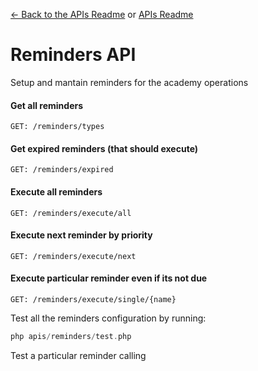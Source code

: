[<- Back to the APIs Readme](../docs/README.md) or [APIs Readme](../README.md)

# Reminders API

Setup and mantain reminders for the academy operations

#### Get all reminders
```
GET: /reminders/types
```

#### Get expired reminders (that should execute)
```
GET: /reminders/expired
```

#### Execute all reminders
```
GET: /reminders/execute/all
```

#### Execute next reminder by priority
```
GET: /reminders/execute/next
```

#### Execute particular reminder even if its not due
```
GET: /reminders/execute/single/{name}
```

Test all the reminders configuration by running:
```php
php apis/reminders/test.php 
```

Test a particular reminder calling